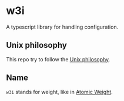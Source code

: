 # w3i

A typescript library for handling configuration.

## Unix philosophy

This repo try to follow the
[Unix philosophy](https://en.wikipedia.org/wiki/Unix_philosophy).

## Name

`w3i` stands for weight, like in
[Atomic Weight](https://en.wikipedia.org/wiki/Standard_atomic_weight).
